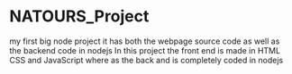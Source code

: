 # NATOURS_Project
my first big node project
it has both the webpage source code as well as the backend code in nodejs
In this project the front end is made in HTML CSS and JavaScript where as the back and is completely coded in nodejs
